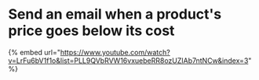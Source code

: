 # Send an email when a product's price goes below its cost

{% embed url="https://www.youtube.com/watch?v=LrFu6bV1f1o&list=PLL9QVbRVW16vxuebeRR8ozUZIAb7ntNCw&index=3" %}

